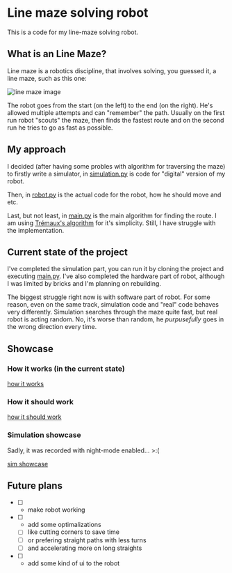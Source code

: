 # Line maze solving robot
This is a code for my line-maze solving robot.

## What is an Line Maze?
Line maze is a robotics discipline, that involves solving, you guessed it, a line maze, such as this one:

![line maze image](https://external-content.duckduckgo.com/iu/?u=https%3A%2F%2Ftse1.mm.bing.net%2Fth%3Fid%3DOIP.5IgMjDqidQk2i5VfR3WRxQHaFj%26pid%3DApi&f=1&ipt=57869ebd42321d696badb4720392bb809baa4c457bbe52a37f5e557543692111&ipo=images)

The robot goes from the start (on the left) to the end (on the right). He's allowed multiple attempts and can "remember" the path. Usually on the first run robot "scouts" the maze, then finds the fastest route and on the second run he tries to go as fast as possible.

## My approach
I decided (after having some probles with algorithm for traversing the maze) to firstly write a simulator, in [simulation.py](simulation.py) is code for "digital" version of my robot.

Then, in [robot.py](robot.py) is the actual code for the robot, how he should move and etc.

Last, but not least, in [main.py](main.py) is the main algorithm for finding the route. I am using [Trémaux's algorithm](https://en.wikipedia.org/wiki/Maze-solving_algorithm#Tr%C3%A9maux's_algorithm) for it's simplicity. Still, I have struggle with the implementation.

## Current state of the project
I've completed the simulation part, you can run it by cloning the project and executing [main.py](main.py). I've also completed the hardware part of robot, although I was limited by bricks and I'm planning on rebuilding.

The biggest struggle right now is with software part of robot. For some reason, even on the same track, simulation code and "real" code behaves very differently. Simulation searches through the maze quite fast, but real robot is acting random. No, it's worse than random, he *purpusefully* goes in the wrong direction every time. 

## Showcase
### How it works (in the current state)
[how it works](vids/how_it_works.mp4)

### How it should work
[how it should work](vids/how_it_should_work.mp4)

### Simulation showcase
Sadly, it was recorded with night-mode enabled... >:(

[sim showcase](vids/simulation_video.webm)

## Future plans
- [ ] - make robot working
- [ ] - add some optimalizations
  - [ ] like cutting corners to save time 
  - [ ] or prefering straight paths with less turns
  - [ ] and accelerating more on long straights
- [ ] - add some kind of ui to the robot
